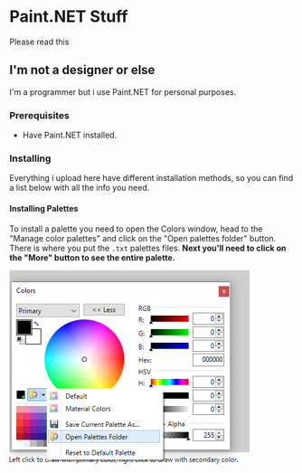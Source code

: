 # Paint.NET Stuff

Please read this

## I'm not a designer or else

I'm a programmer but i use Paint.NET for personal purposes.

### Prerequisites

- Have Paint.NET installed.

### Installing

Everything i upload here have different installation methods, so you can find a list below with all the info you need.

#### Installing Palettes

To install a palette you need to open the Colors window, head to the "Manage color palettes" and click on the "Open palettes folder" button. There is where you put the `.txt` palettes files. __Next you'll need to click on the "More" button to see the entire palette.__

![Installing Palettes](/imgs/palettes.png)

